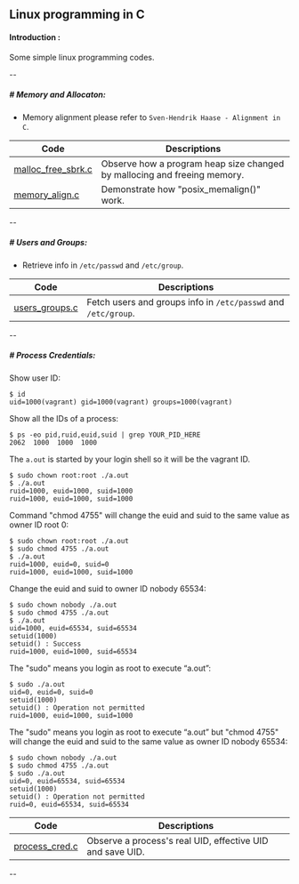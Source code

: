 ## Linux programming in C

#### Introduction :

Some simple linux programming codes.

--

##### # Memory and Allocaton:

- Memory alignment please refer to `Sven-Hendrik Haase - Alignment in C`.

| Code | Descriptions  |
| --- | --- |
| [malloc_free_sbrk.c](src/malloc_free_sbrk.c) | Observe how a program heap size changed by mallocing and freeing memory. |
| [memory_align.c](src/memory_align.c) | Demonstrate how "posix_memalign()" work. |

--

##### # Users and Groups:

- Retrieve info in `/etc/passwd` and `/etc/group`.

| Code | Descriptions  |
| --- | --- |
| [users_groups.c](src/users_groups.c) | Fetch users and groups info in `/etc/passwd` and `/etc/group`. |

--

##### # Process Credentials:

Show user ID:
```
$ id
uid=1000(vagrant) gid=1000(vagrant) groups=1000(vagrant)
```

Show all the IDs of a process:
```
$ ps -eo pid,ruid,euid,suid | grep YOUR_PID_HERE
2062  1000  1000  1000
```

The `a.out` is started by your login shell so it will be the vagrant ID.
```
$ sudo chown root:root ./a.out
$ ./a.out
ruid=1000, euid=1000, suid=1000
ruid=1000, euid=1000, suid=1000
```

Command "chmod 4755" will change the euid and suid to the same value as owner ID root 0:
```
$ sudo chown root:root ./a.out
$ sudo chmod 4755 ./a.out
$ ./a.out
ruid=1000, euid=0, suid=0
ruid=1000, euid=1000, suid=1000
```

Change the euid and suid to owner ID nobody 65534:
```
$ sudo chown nobody ./a.out
$ sudo chmod 4755 ./a.out
$ ./a.out
uid=1000, euid=65534, suid=65534
setuid(1000)
setuid() : Success
ruid=1000, euid=1000, suid=65534
```

The "sudo" means you login as root to execute “a.out”:
```
$ sudo ./a.out
uid=0, euid=0, suid=0
setuid(1000)
setuid() : Operation not permitted
ruid=1000, euid=1000, suid=1000
```

The "sudo" means you login as root to execute “a.out” but "chmod 4755" will change the euid and suid to the same value as owner ID nobody 65534:
```
$ sudo chown nobody ./a.out
$ sudo chmod 4755 ./a.out
$ sudo ./a.out
uid=0, euid=65534, suid=65534
setuid(1000)
setuid() : Operation not permitted
ruid=0, euid=65534, suid=65534
```

| Code | Descriptions  |
| --- | --- |
| [process_cred.c](src/process_cred.c) | Observe a process's real UID, effective UID and save UID.|

--